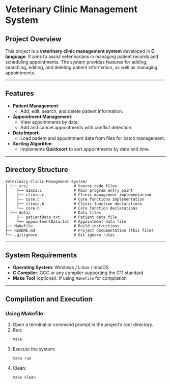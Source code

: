 # **Veterinary Clinic Management System**

## **Project Overview**
This project is a **veterinary clinic management system** developed in **C language**. It aims to assist veterinarians in managing patient records and scheduling appointments. The system provides features for adding, searching, editing, and deleting patient information, as well as managing appointments.

---

## **Features**
- **Patient Management**:  
  - Add, edit, search, and delete patient information.
- **Appointment Management**:  
  - View appointments by date.
  - Add and cancel appointments with conflict detection.
- **Data Import**:  
  - Load patient and appointment data from files for batch management.
- **Sorting Algorithm**:  
  - Implements **Quicksort** to sort appointments by date and time.

---

## **Directory Structure**
```
Veterinary-Clinic-Management-System/ 
│ ├── src/                    # Source code files 
│    ├── a1ms3.c              # Main program entry point 
│    ├── clinic.c             # Clinic management implementation 
│    ├── core.c               # Core functions implementation 
│    ├── clinic.h             # Clinic function declarations 
│    └── core.h               # Core function declarations 
│ ├── data/                   # Data files 
│    ├── patientData.txt      # Patient data file 
│    └── appointmentData.txt  # Appointment data file 
├── Makefile                  # Build instructions 
├── README.md                 # Project documentation (this file) 
└── .gitignore                # Git ignore rules 
```


---

## **System Requirements**
- **Operating System**: Windows / Linux / macOS
- **C Compiler**: GCC or any compiler supporting the C11 standard
- **Make Tool** (optional): If using `Makefile` for compilation

---

## **Compilation and Execution**

### **Using Makefile:**
1. Open a terminal or command prompt in the project’s root directory.
2. Run:
   ```bash
   make
   ```
3. Execute the system:
   ```bash
   make run
   ```
4. Clean:
   ```bash
   make clean
   ```